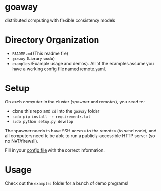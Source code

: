 # goaway
distributed computing with flexible consistency models

# Directory Organization
- `README.md` (This readme file)
- `goaway` (Library code)
- `examples` (Example usage and demos). All of the examples assume you have a working config file named remote.yaml.

# Setup
On each computer in the cluster (spawner and remotes), you need to:
- clone this repo and `cd` into the `goaway` folder
- ` sudo pip install -r requirements.txt `
- ` sudo python setup.py develop `

The spawner needs to have SSH access to the remotes (to send code), and all computers need to be able to run a publicly-accessible HTTP server (so no NAT/firewall).

Fill in your [config file](https://github.com/anpere/goaway/blob/master/examples/example.yaml) with the correct information.

# Usage
Check out the `examples` folder for a bunch of demo programs!

